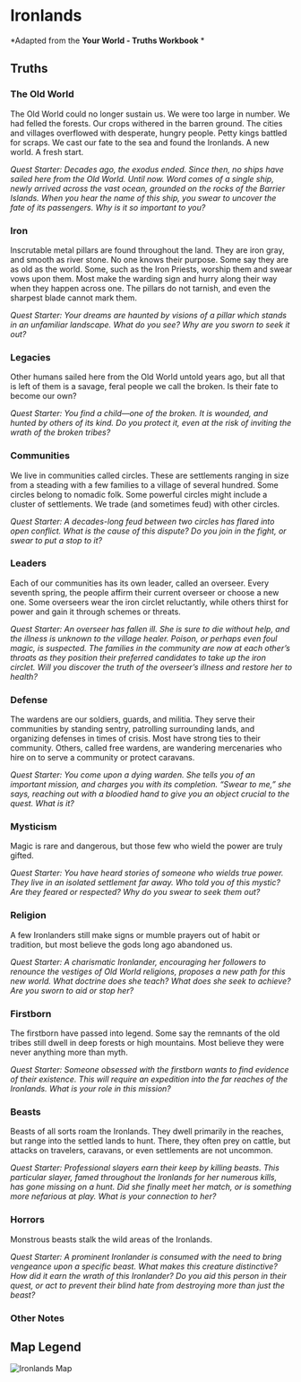 # Ironlands
*Adapted from the **Your World - Truths Workbook** *


## Truths

### The Old World

The Old World could no longer sustain us. We were too large in number. We had felled the forests. Our crops withered
in the barren ground. The cities and villages overflowed with desperate, hungry people. Petty kings battled for scraps. We
cast our fate to the sea and found the Ironlands. A new world. A fresh start.

*Quest Starter: Decades ago, the exodus ended. Since then, no ships have sailed here from the Old World. Until now. Word
comes of a single ship, newly arrived across the vast ocean, grounded on the rocks of the Barrier Islands. When you hear the
name of this ship, you swear to uncover the fate of its passengers. Why is it so important to you?*

### Iron

Inscrutable metal pillars are found throughout the land. They are iron gray, and smooth as river stone. No one knows
their purpose. Some say they are as old as the world. Some, such as the Iron Priests, worship them and swear vows upon
them. Most make the warding sign and hurry along their way when they happen across one. The pillars do not tarnish,
and even the sharpest blade cannot mark them.

*Quest Starter: Your dreams are haunted by visions of a pillar which stands in an unfamiliar landscape. What do you see?
Why are you sworn to seek it out?*

### Legacies

Other humans sailed here from the Old World untold years ago, but all that is left of them is a savage, feral people we call
the broken. Is their fate to become our own?

*Quest Starter: You find a child—one of the broken. It is wounded, and hunted by others of its kind. Do you protect it, even at
the risk of inviting the wrath of the broken tribes?*

### Communities

We live in communities called circles. These are settlements ranging in size from a steading with a few families to a village
of several hundred. Some circles belong to nomadic folk. Some powerful circles might include a cluster of settlements. We
trade (and sometimes feud) with other circles.

*Quest Starter: A decades-long feud between two circles has flared into open conflict. What is the cause of this dispute? Do you
join in the fight, or swear to put a stop to it?*

### Leaders

Each of our communities has its own leader, called an overseer. Every seventh spring, the people affirm their current
overseer or choose a new one. Some overseers wear the iron circlet reluctantly, while others thirst for power and gain it
through schemes or threats.

*Quest Starter: An overseer has fallen ill. She is sure to die without help, and the illness is unknown to the village healer.
Poison, or perhaps even foul magic, is suspected. The families in the community are now at each other’s throats as they
position their preferred candidates to take up the iron circlet. Will you discover the truth of the overseer’s illness and restore
her to health?*

### Defense

The wardens are our soldiers, guards, and militia. They serve their communities by standing sentry, patrolling
surrounding lands, and organizing defenses in times of crisis. Most have strong ties to their community. Others, called
free wardens, are wandering mercenaries who hire on to serve a community or protect caravans.

*Quest Starter: You come upon a dying warden. She tells you of an important mission, and charges you with its completion.
“Swear to me,” she says, reaching out with a bloodied hand to give you an object crucial to the quest. What is it?*

### Mysticism

Magic is rare and dangerous, but those few who wield the power are truly gifted.

*Quest Starter: You have heard stories of someone who wields true power. They live in an isolated settlement far away. Who
told you of this mystic? Are they feared or respected? Why do you swear to seek them out?*

### Religion

A few Ironlanders still make signs or mumble prayers out of habit or tradition, but most believe the gods long ago
abandoned us.

*Quest Starter: A charismatic Ironlander, encouraging her followers to renounce the vestiges of Old World religions, proposes a
new path for this new world. What doctrine does she teach? What does she seek to achieve? Are you sworn to aid or stop her?*

### Firstborn

The firstborn have passed into legend. Some say the remnants of the old tribes still dwell in deep forests or high
mountains. Most believe they were never anything more than myth.

*Quest Starter: Someone obsessed with the firstborn wants to find evidence of their existence. This will require an expedition
into the far reaches of the Ironlands. What is your role in this mission?*

### Beasts

Beasts of all sorts roam the Ironlands. They dwell primarily in the reaches, but range into the settled lands to hunt. There,
they often prey on cattle, but attacks on travelers, caravans, or even settlements are not uncommon.

*Quest Starter: Professional slayers earn their keep by killing beasts. This particular slayer, famed throughout the Ironlands for
her numerous kills, has gone missing on a hunt. Did she finally meet her match, or is something more nefarious at play. What
is your connection to her?*

### Horrors

Monstrous beasts stalk the wild areas of the Ironlands.

*Quest Starter: A prominent Ironlander is consumed with the need to bring vengeance upon a specific beast. What makes this
creature distinctive? How did it earn the wrath of this Ironlander? Do you aid this person in their quest, or act to prevent their
blind hate from destroying more than just the beast?*

### Other Notes



## Map Legend


![Ironlands Map]()
